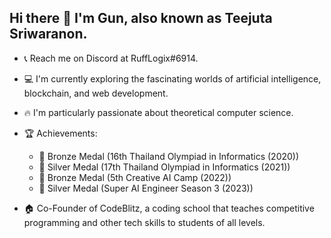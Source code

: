 ## Hi there 👋 I'm Gun, also known as Teejuta Sriwaranon.
- 📞 Reach me on Discord at RuffLogix#6914.

- 💻 I'm currently exploring the fascinating worlds of artificial intelligence, blockchain, and web development.

- 🔥 I'm particularly passionate about theoretical computer science.

- 🏆 Achievements:
   - 🥉 Bronze Medal (16th Thailand Olympiad in Informatics (2020))
   - 🥈 Silver Medal (17th Thailand Olympiad in Informatics (2021))
   - 🥉 Bronze Medal (5th Creative AI Camp (2022))
   - 🥈 Silver Medal (Super AI Engineer Season 3 (2023))

- 🏠 Co-Founder of CodeBlitz, a coding school that teaches competitive programming and other tech skills to students of all levels.
